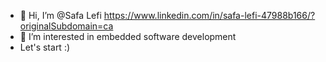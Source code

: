- 👋 Hi, I’m @Safa Lefi    https://www.linkedin.com/in/safa-lefi-47988b166/?originalSubdomain=ca 
- 👀 I’m interested in embedded software development
- Let's start :) 

<!---
SafaLefi11/SafaLefi11 is a ✨ special ✨ repository because its `README.md` (this file) appears on your GitHub profile.
You can click the Preview link to take a look at your changes.
--->
